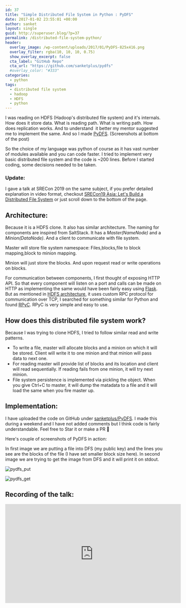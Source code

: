 ```yaml
---
id: 37
title: "Simple Distributed File System in Python : PyDFS"
date: 2017-01-02 23:55:01 +00:00
author: sanket
layout: single
guid: http://superuser.blog/?p=37
permalink: /distributed-file-system-python/
header:
  overlay_image: /wp-content/uploads/2017/01/PyDFS-825x416.png
  overlay_filter: rgba(10, 10, 10, 0.75)
  show_overlay_excerpt: false
  cta_label: "GitHub Repo"
  cta_url: "https://github.com/sanketplus/pydfs"
  #overlay_color: "#333"
categories: 
  - python
tags:
  - distributed file system
  - hadoop
  - HDFS
  - python
---
```


I was reading on HDFS (Hadoop's distributed file system) and it's internals. How does it store data. What is reading path. What is writing path. How does replication works. And to understand  it better my mentor suggested me to implement the same. And so I made [PyDFS](//github.com/sanketplus/PyDFS). (Screenshots at bottom of the post)

So the choice of my language was python of course as it has vast number of modules available and you can code faster. I tried to implement very basic distributed file system and the code is ~200 lines. Before I started coding, some decisions needed to be taken.

### Update:
I gave a talk at SRECon 2019 on the same subject, if you prefer detailed explanation in video format, checkout [SRECon19 Asia: Let's Build a Distributed File System](/lets-build-distributed-filesystem/) or just scroll down to the bottom of the page.

## Architecture:

Because it is a HDFS clone. It also has similar architecture. The naming for components are inspired from SaltStack. It has a _Master(NameNode)_ and a _Minion(DataNode)_. And a client to communicate with file system.

Master will store file system namespace: Files,blocks,file to block mapping,block to minion mapping.

Minion will just store the blocks. And upon request read or write operations on blocks.

For communication between components, I first thought of exposing HTTP API. So that every component will listen on a port and calls can be made on HTTP as implementing the same would have been fairly easy using [Flask](//flask.pocoo.org). But as mentioned in [HDFS architecture](//hadoop.apache.org/docs/current/hadoop-project-dist/hadoop-hdfs/HdfsDesign.html), it uses custom RPC protocol for communication over TCP, I searched for something similar for Python and found [RPyC](//rpyc.readthedocs.io/en/latest/). RPyC is very simple and easy to use.

## How does this distributed file system work?

Because I was trying to clone HDFS, I tried to follow similar read and write patterns.

  * To write a file, master will allocate blocks and a minion on which it will be stored. Client will write it to one minion and that minion will pass data to next one.
  * For reading master will provide list of blocks and its location and client will read sequentially. If reading fails from one minion, it will try next minion.
  * File system persistence is implemented via pickling the object. When you give Ctrl+C to master, it will dump the matadata to a file and it will load the same when you fire master up.

## Implementation:

I have uploaded the code on GitHub under [sanketplus/PyDFS](//github.com/sanketplus/PyDFS). I made this during a weekend and I have not added comments but I think code is fairly understandable. Feel free to Star it or make a PR 🙂

Here's couple of screenshots of PyDFS in action:

In first image we are putting a file into DFS (my public key) and the lines you see are the blocks of the file (I have set smaller block size here). In second image we are trying to get the image from DFS and it will print it on stdout.

![pydfs_put]({{"/wp-content/uploads/2017/01/pydfs_put-768x231.png"}})

![pydfs_get]({{"/wp-content/uploads/2017/01/pydfs_get-768x150.png"}})

## Recording of the talk:

 <iframe width="560" height="315" src="https://www.youtube.com/embed/-xYwXUGM7nY" frameborder="0" allow="accelerometer; autoplay; encrypted-media; gyroscope; picture-in-picture" allowfullscreen></iframe>
